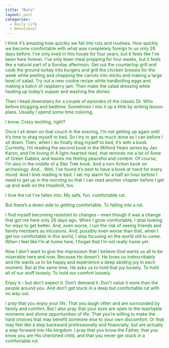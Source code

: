 ```yaml
---
title: "Ruts"
layout: post
categories:
  - Daily Life
  - Devotional
---
```

<p><span style="color: #008000;">I think it&rsquo;s amazing how quickly we fall into ruts and routines. How quickly we become comfortable with what was completely foreign to us only 26 days before. I&rsquo;ve only lived in this house for four years, but it feels like I&rsquo;ve been here forever. I&rsquo;ve only been meal prepping for four weeks, but it feels like a natural part of a Sunday afternoon. Get out the countertop grill and cook the ground turkey into burgers and grill the chicken breasts for the week while peeling and chopping the carrots into sticks and making a large bowl of salad. Try out a new cookie recipe while hardboiling eggs and making a batch of raspberry jam. Then make the salad dressing while heating up today&rsquo;s supper and washing the dishes.</span></p>
<p><span style="color: #008000;">Then I head downstairs for a couple of episodes of the classic Dr. Who before blogging and bedtime. Sometimes I mix it up a little by writing lesson plans. Usually I spend some time coloring.</span></p>
<p><span style="color: #008000;">I know. Crazy exciting, right?</span></p>
<p><span style="color: #008000;">Once I sit down on that couch in the evening, I&rsquo;m not getting up again until it&rsquo;s time to drag myself to bed. So I try to get as much done as I can before I sit down. Then, when I do finally drag myself to bed, it&rsquo;s with a book. Currently, I&rsquo;m reading the second book in the Mitford Years series by Jan Karon, and I&rsquo;m loving it! A light-hearted read, that reminds me a bit of Anne of Green Gables, and leaves me feeling peaceful and content. Of course, I&rsquo;m also in the middle of a Star Trek book. And a non-fiction book on archeology. And&hellip; Well, I&rsquo;ve found it&rsquo;s best to have a book at hand for every mood. And I love reading in bed. I set my alarm for a half an hour before I need to get up in the morning so that I can read another chapter before I get up and walk on the treadmill, too.</span></p>
<p><span style="color: #008000;">I love the rut I&rsquo;ve fallen into. My safe, fun, comfortable rut.</span></p>
<p><span style="color: #008000;">But there&rsquo;s a down side to getting comfortable. To falling into a rut.</span></p>
<p><span style="color: #008000;">I find myself becoming resistant to changes &ndash; even though it was a change that got me here only 26 days ago. When I grow comfortable, I stop looking for ways to get better. And, even worse, I run the risk of seeing friends and family members as intrusions. And, possibly even worse than that, when I get too comfortable in this world, I stop focusing on the world still to come. When I feel like I&rsquo;m at home here, I forget that I&rsquo;m not really home yet.</span></p>
<p><span style="color: #008000;">Now I don&rsquo;t want to give the impression that I believe God wants us all to be miserable here and now. Because He doesn&rsquo;t. He loves us indescribably and He wants us to be happy and experience a deep abiding joy in each moment. But at the same time, He asks us to hold that joy loosely. To hold all of our stuff loosely. To hold our comfort loosely.</span></p>
<p><span style="color: #008000;">Enjoy it &ndash; but don&rsquo;t expect it. Don&rsquo;t demand it. Don&rsquo;t value it more than the people around you. And don&rsquo;t get stuck in a deep but comfortable rut with no way out.</span></p>
<p><span style="color: #008000;">I pray that you enjoy your life. That you laugh often and are surrounded by family and comfort. But I also pray that your eyes are open to the teachable moments and divine opportunities of life. That you&rsquo;re willing to make the hard choices that may benefit someone else to your own discomfort. Or that may feel like a step backward professionally and financially, but are actually a step forward into His kingdom. I pray that you know the Father, that you know you are His cherished child, and that you never get stuck in a comfortable rut.</span></p>
<p><span style="color: #008000;">&nbsp;</span></p>
